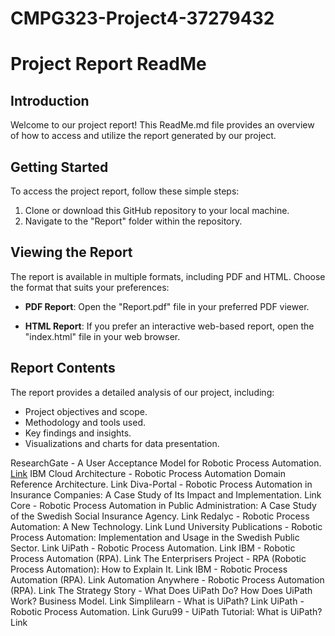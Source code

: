 # CMPG323-Project4-37279432

# Project Report ReadMe

## Introduction
Welcome to our project report! This ReadMe.md file provides an overview of how to access and utilize the report generated by our project.

## Getting Started
To access the project report, follow these simple steps:
1. Clone or download this GitHub repository to your local machine.
2. Navigate to the "Report" folder within the repository.

## Viewing the Report
The report is available in multiple formats, including PDF and HTML. Choose the format that suits your preferences:

- **PDF Report**: Open the "Report.pdf" file in your preferred PDF viewer.

- **HTML Report**: If you prefer an interactive web-based report, open the "index.html" file in your web browser.

## Report Contents
The report provides a detailed analysis of our project, including:
- Project objectives and scope.
- Methodology and tools used.
- Key findings and insights.
- Visualizations and charts for data presentation.

ResearchGate - A User Acceptance Model for Robotic Process Automation. [Link](https://www.researchgate.net/publication/346388112_A_User_Acceptance_Model_for_Robotic_Process_Automation)
IBM Cloud Architecture - Robotic Process Automation Domain Reference Architecture. Link
Diva-Portal - Robotic Process Automation in Insurance Companies: A Case Study of Its Impact and Implementation. Link
Core - Robotic Process Automation in Public Administration: A Case Study of the Swedish Social Insurance Agency. Link
Redalyc - Robotic Process Automation: A New Technology. Link
Lund University Publications - Robotic Process Automation: Implementation and Usage in the Swedish Public Sector. Link
UiPath - Robotic Process Automation. Link
IBM - Robotic Process Automation (RPA). Link
The Enterprisers Project - RPA (Robotic Process Automation): How to Explain It. Link
IBM - Robotic Process Automation (RPA). Link
Automation Anywhere - Robotic Process Automation (RPA). Link
The Strategy Story - What Does UiPath Do? How Does UiPath Work? Business Model. Link
Simplilearn - What is UiPath? Link
UiPath - Robotic Process Automation. Link
Guru99 - UiPath Tutorial: What is UiPath? Link
